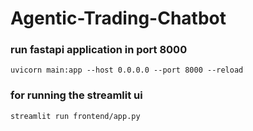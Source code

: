 # Agentic-Trading-Chatbot

### run fastapi application in port 8000
```
uvicorn main:app --host 0.0.0.0 --port 8000 --reload
```

### for running the streamlit ui
```
streamlit run frontend/app.py
```

